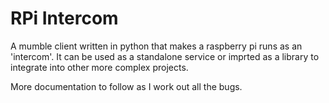 # RPi Intercom
A mumble client written in python that makes a raspberry pi runs as an 'intercom'.  It can be used as a standalone service or imprted as a library to integrate into other more complex projects.

More documentation to follow as I work out all the bugs.

